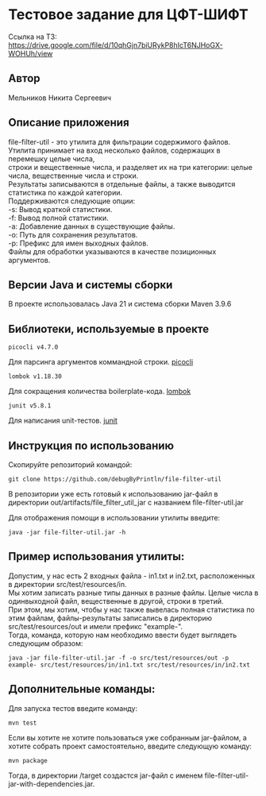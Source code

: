 # Тестовое задание для ЦФТ-ШИФТ
Ссылка на ТЗ: https://drive.google.com/file/d/10qhGjn7biURykP8hIcT6NJHoGX-WOHUh/view

## Автор
Мельников Никита Сергеевич

## Описание приложения
file-filter-util - это утилита для фильтрации содержимого файлов. <br>
Утилита принимает на вход несколько файлов, содержащих в перемешку целые числа, <br>
строки и вещественные числа, и разделяет их на три категории: целые числа, вещественные числа и строки. <br>
Результаты записываются в отдельные файлы, а также выводится статистика по каждой категории.<br>
Поддерживаются следующие опции:<br>
-s: Вывод краткой статистики.<br>
-f: Вывод полной статистики.<br>
-a: Добавление данных в существующие файлы.<br>
-o: Путь для сохранения результатов.<br>
-p: Префикс для имен выходных файлов.<br>
Файлы для обработки указываются в качестве позиционных аргументов.

## Версии Java и системы сборки
В проекте использовалась Java 21 и система сборки Мaven 3.9.6

## Библиотеки, используемые в проекте
```
picocli v4.7.0
```
Для парсинга аргументов коммандной строки. [picocli](https://picocli.info/)

```
lombok v1.18.30
```
Для сокращения количества boilerplate-кода. [lombok](https://projectlombok.org/)

```
junit v5.8.1
```
Для написания unit-тестов. [junit](https://junit.org/junit5/)

## Инструкция по использованию
Скопируйте репозиторий командой:
```
git clone https://github.com/debugByPrintln/file-filter-util
```

В репозитории уже есть готовый к использованию jar-файл в директории out/artifacts/file_filter_util_jar с названием file-filter-util.jar

Для отображения помощи в использовании утилиты введите:
```
java -jar file-filter-util.jar -h  
```

## Пример использования утилиты:
Допустим, у нас есть 2 входных файла - in1.txt и in2.txt, расположенных в директории src/test/resources/in.<br>
Мы хотим записать разные типы данных в разные файлы. Целые числа в одинвыходной файл, вещественные в другой, строки в третий.<br>
При этом, мы хотим, чтобы у нас также вывелась полная статистика по этим файлам, файлы-результаты записались в директорию src/test/resources/out и имели префикс "example-".<br>
Тогда, команда, которую нам необходимо ввести будет выглядеть следующим образом:
```
java -jar file-filter-util.jar -f -o src/test/resources/out -p example- src/test/resources/in/in1.txt src/test/resources/in/in2.txt
```

## Дополнительные команды:
Для запуска тестов введите команду:
```
mvn test
```

Если вы хотите не хотите пользоваться уже собранным jar-файлом, а хотите собрать проект самостоятельно, введите следующую команду:
```
mvn package
```

Тогда, в директории /target создастся jar-файл с именем file-filter-util-jar-with-dependencies.jar.


